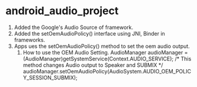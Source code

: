 # android_audio_project

1. Added the Google's Audio Source of framework.
2. Added the setOemAudioPolicy() interface using JNI, Binder in frameworks.
3. Apps ues the setOemAudioPolicy() method to set the oem audio output.
   1) How to use the OEM Audio Setting.
     AudioManager audioManager = (AudioManager)getSystemService(Context.AUDIO_SERVICE);
     /* This method changes Audio output to Speaker and SUBMIX */
     audioManager.setOemAudioPolicy(AudioSystem.AUDIO_OEM_POLICY_SESSION_SUBMIX);
